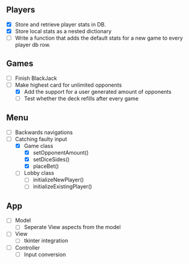 
Players
------------------
- [x] Store and retrieve player stats in DB.
- [x] Store local stats as a nested dictionary
- [ ] Write a function that adds the default stats for a new game to every player db row.

Games
------------------
- [ ] Finish BlackJack
- [ ] Make highest card for unlimited opponents
  - [x] Add the support for a user generated amount of opponents
  - [ ] Test whether the deck refills after every game

Menu
------------------
- [ ] Backwards navigations
- [ ] Catching faulty input
  - [x] Game class
    - [x] setOpponentAmount()
    - [x] setDiceSides()
    - [x] placeBet()
  - [ ] Lobby class
    - [ ] initializeNewPlayer()
    - [ ] initializeExistingPlayer()

App
------------------
- [ ] Model
  - [ ] Seperate View aspects from the model
- [ ] View
  - [ ] tkinter integration
- [ ] Controller
  - [ ] Input conversion